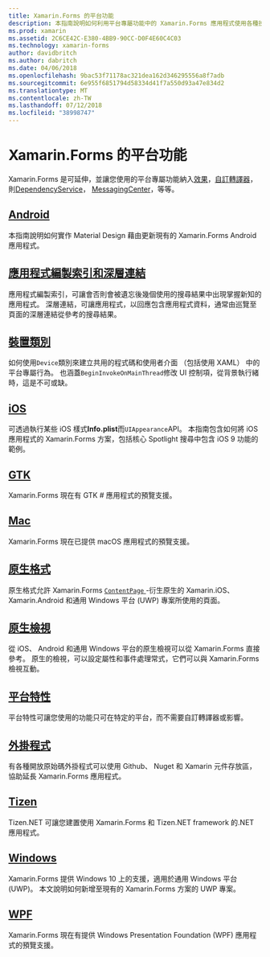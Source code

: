 ```yaml
---
title: Xamarin.Forms 的平台功能
description: 本指南說明如何利用平台專屬功能中的 Xamarin.Forms 應用程式使用各種技術。
ms.prod: xamarin
ms.assetid: 2C6CE42C-E380-4BB9-90CC-D0F4E60C4C03
ms.technology: xamarin-forms
author: davidbritch
ms.author: dabritch
ms.date: 04/06/2018
ms.openlocfilehash: 9bac53f71178ac321dea162d346295556a8f7adb
ms.sourcegitcommit: 6e955f6851794d58334d41f7a550d93a47e834d2
ms.translationtype: MT
ms.contentlocale: zh-TW
ms.lasthandoff: 07/12/2018
ms.locfileid: "38998747"
---
```

# <a name="xamarinforms-platform-features"></a>Xamarin.Forms 的平台功能

Xamarin.Forms 是可延伸，並讓您使用的平台專屬功能納入[效果](~/xamarin-forms/app-fundamentals/effects/index.md)，[自訂轉譯器](~/xamarin-forms/app-fundamentals/custom-renderer/index.md)，則[DependencyService](~/xamarin-forms/app-fundamentals/dependency-service/index.md)， [MessagingCenter](~/xamarin-forms/app-fundamentals/messaging-center.md)，等等。

## <a name="androidandroidindexmd"></a>[Android](android/index.md)

本指南說明如何實作 Material Design 藉由更新現有的 Xamarin.Forms Android 應用程式。

## <a name="application-indexing-and-deep-linkingdeep-linkingmd"></a>[應用程式編製索引和深層連結](deep-linking.md)

應用程式編製索引，可讓會否則會被遺忘後幾個使用的搜尋結果中出現掌握新知的應用程式。 深層連結，可讓應用程式，以回應包含應用程式資料，通常由巡覽至頁面的深層連結從參考的搜尋結果。

## <a name="device-classdevicemd"></a>[裝置類別](device.md)

如何使用`Device`類別來建立共用的程式碼和使用者介面 （包括使用 XAML） 中的平台專屬行為。 也涵蓋`BeginInvokeOnMainThread`修改 UI 控制項，從背景執行緒時，這是不可或缺。

## <a name="iosiosindexmd"></a>[iOS](ios/index.md)

可透過執行某些 iOS 樣式**Info.plist**而`UIAppearance`API。 本指南包含如何將 iOS 應用程式的 Xamarin.Forms 方案，包括核心 Spotlight 搜尋中包含 iOS 9 功能的範例。

## <a name="gtkgtkmd"></a>[GTK](gtk.md)

Xamarin.Forms 現在有 GTK # 應用程式的預覽支援。

## <a name="macmacmd"></a>[Mac](mac.md)

Xamarin.Forms 現在已提供 macOS 應用程式的預覽支援。

## <a name="native-formsnative-formsmd"></a>[原生格式](native-forms.md)

原生格式允許 Xamarin.Forms [ `ContentPage` ](xref:Xamarin.Forms.ContentPage)-衍生原生的 Xamarin.iOS、 Xamarin.Android 和通用 Windows 平台 (UWP) 專案所使用的頁面。

## <a name="native-viewsnative-viewsindexmd"></a>[原生檢視](native-views/index.md)

從 iOS、 Android 和通用 Windows 平台的原生檢視可以從 Xamarin.Forms 直接參考。 原生的檢視，可以設定屬性和事件處理常式，它們可以與 Xamarin.Forms 檢視互動。

## <a name="platform-specificsplatform-specificsindexmd"></a>[平台特性](platform-specifics/index.md)

平台特性可讓您使用的功能只可在特定的平台，而不需要自訂轉譯器或影響。

## <a name="pluginspluginsmd"></a>[外掛程式](plugins.md)

有各種開放原始碼外掛程式可以使用 Github、 Nuget 和 Xamarin 元件存放區，協助延長 Xamarin.Forms 應用程式。

## <a name="tizentizenmd"></a>[Tizen](tizen.md)

Tizen.NET 可讓您建置使用 Xamarin.Forms 和 Tizen.NET framework 的.NET 應用程式。

## <a name="windowswindowsindexmd"></a>[Windows](windows/index.md)

Xamarin.Forms 提供 Windows 10 上的支援，適用於通用 Windows 平台 (UWP)。 本文說明如何新增至現有的 Xamarin.Forms 方案的 UWP 專案。

## <a name="wpfwpfmd"></a>[WPF](wpf.md)

Xamarin.Forms 現在有提供 Windows Presentation Foundation (WPF) 應用程式的預覽支援。
